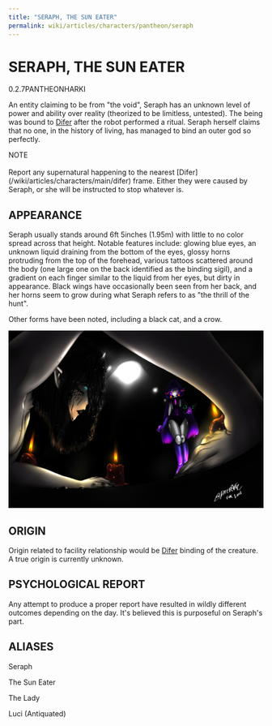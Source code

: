 ```yaml
---
title: "SERAPH, THE SUN EATER"
permalink: wiki/articles/characters/pantheon/seraph
---
```

# SERAPH, THE SUN EATER
<span class="version">0.2.7</span><span class="faction">PANTHEON</span><span class="faction">HARKI</span> 

An entity claiming to be from "the void", Seraph has an unknown level of power and ability over reality (theorized to be limitless, untested). The being was bound to [Difer](/wiki/articles/characters/main/difer) after the robot performed a ritual. Seraph herself claims that no one, in the history of living, has managed to bind an outer god so perfectly.

<p class="admonition admonition-note"><span class="admonition-title admonition-title-note">NOTE</span> <br><br>
Report any supernatural happening to the nearest [Difer](/wiki/articles/characters/main/difer) frame. Either they were caused by Seraph, or she will be instructed to stop whatever is.</p>

## APPEARANCE
Seraph usually stands around 6ft 5inches (1.95m) with little to no color spread across that height. Notable features include: glowing blue eyes,  an unknown liquid draining from the bottom of the eyes, glossy horns protruding from the top of the forehead, various tattoos scattered around the body (one large one on the back identified as the binding sigil), and a gradient on each finger similar to the liquid from her eyes, but dirty in appearance. Black wings have occasionally been seen from her back, and her horns seem to grow during what Seraph refers to as "the thrill of the hunt".

Other forms have been noted, including a black cat, and a crow.

![An image taken when Seraph was summoned from one of the various cameras placed around by Difer.](/articles/img/seraph.jpg)

## ORIGIN
Origin related to facility relationship would be [Difer](/wiki/articles/characters/main/difer) binding of the creature. A true origin is currently unknown.
## PSYCHOLOGICAL REPORT
Any attempt to produce a proper report have resulted in wildly different outcomes depending on the day. It's believed this is purposeful on Seraph's part.
## ALIASES
Seraph

The Sun Eater

The Lady

Luci (Antiquated)
